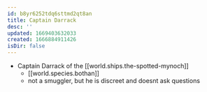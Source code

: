 ```yaml
---
id: b8yr6252tdq6sttmd2qt8an
title: Captain Darrack
desc: ''
updated: 1669403632033
created: 1666884911426
isDir: false
---
```


- Captain Darrack of the [[world.ships.the-spotted-mynoch]]
  - [[world.species.bothan]]
  - not a smuggler, but he is discreet and doesnt ask questions
